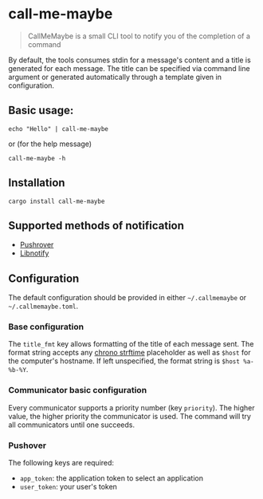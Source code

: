 # call-me-maybe

> CallMeMaybe is a small CLI tool to notify you of the completion of a command

By default, the tools consumes stdin for a message's content and a title is generated for each message. The title can be 
specified via command line argument or generated automatically through a template given in configuration.

## Basic usage:

```shell
echo "Hello" | call-me-maybe
```

or (for the help message)

```shell
call-me-maybe -h
```

## Installation

`cargo install call-me-maybe`

## Supported methods of notification

- [Pushrover](https://pushover.net/)
- [Libnotify](https://wiki.archlinux.org/title/Desktop_notifications)

## Configuration

The default configuration should be provided in either `~/.callmemaybe` or `~/.callmemaybe.toml`.

### Base configuration

The `title_fmt` key allows formatting of the title of each message sent. The format string accepts any [chrono strftime](https://docs.rs/chrono/latest/chrono/format/strftime/index.html)
placeholder as well as `$host` for the computer's hostname. If left unspecified, the format string is `$host %a-%b-%Y`.

### Communicator basic configuration

Every communicator supports a priority number (key `priority`). The higher value, the higher priority 
the communicator is used. The command will try all communicators until one succeeds.

### Pushover

The following keys are required:
- `app_token`: the application token to select an application
- `user_token`: your user's token



